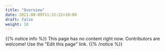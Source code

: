 ```yaml
---
title: "Overview"
date: 2021-08-09T11:31:22+10:00
draft: false
weight: 10
---
```


{{% notice info %}}
This page has no content right now. Contributors are welcome! Use the "Edit this page" link.
{{% /notice %}}